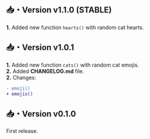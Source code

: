## 📥・Version v1.1.0 (STABLE)
**1.** Added new function `hearts()` with random cat hearts.

## 📥・Version v1.0.1
**1.** Added new function `cats()` with random cat emojis.  
**2.** Added **CHANGELOG.md** file.  
**2.** Changes:
```diff
- emoji()
+ emojis()
```

## 📥・Version v0.1.0
First release.